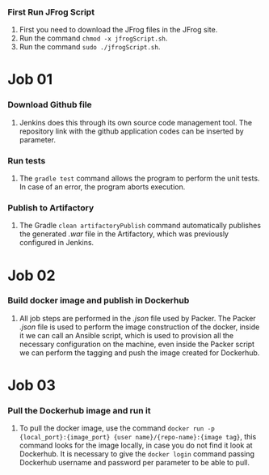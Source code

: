 ### First Run JFrog Script
1. First you need to download the JFrog files in the JFrog site.
2. Run the command ```chmod -x jfrogScript.sh```.
3. Run the command ```sudo ./jfrogScript.sh```.

# Job 01

### Download Github file
1. Jenkins does this through its own source code management tool. The repository link with the github application codes can be inserted by parameter.

### Run tests
1. The ```gradle test``` command allows the program to perform the unit tests. In case of an error, the program aborts execution.

### Publish to Artifactory
1. The Gradle ```clean artifactoryPublish``` command automatically publishes the generated *.war* file in the Artifactory, which was previously configured in Jenkins.

# Job 02

### Build docker image and publish in Dockerhub

1. All job steps are performed in the *.json* file used by Packer.
The Packer *.json* file is used to perform the image construction of the docker, inside it we can call an Ansible script, which is used to provision all the necessary configuration on the machine, even inside the Packer script we can perform the tagging and push the image created for Dockerhub.

# Job 03

### Pull the Dockerhub image and run it

1. To pull the docker image, use the command ```docker run -p {local_port}:{image_port} {user name}/{repo-name}:{image tag}```, this command looks for the image locally, in case you do not find it look at Dockerhub. It is necessary to give the ```docker login``` command passing Dockerhub username and password per parameter to be able to pull.

